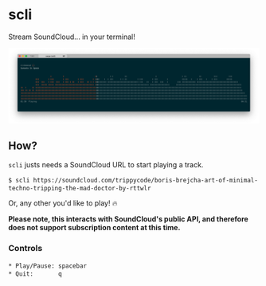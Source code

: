 scli
====

Stream SoundCloud... in your terminal!

![screenshot](./docs/screenshot.png)

## How?

`scli` justs needs a SoundCloud URL to start playing a track.

```
$ scli https://soundcloud.com/trippycode/boris-brejcha-art-of-minimal-techno-tripping-the-mad-doctor-by-rttwlr
```

Or, any other you'd like to play! :fire:

**Please note, this interacts with SoundCloud's public API, and therefore does not support subscription content at this time.**

### Controls

```
* Play/Pause: spacebar
* Quit:       q
```
